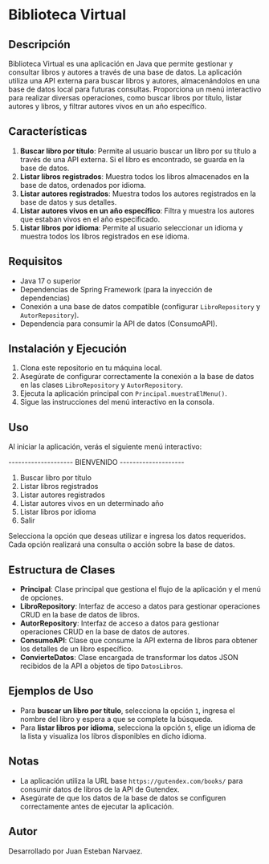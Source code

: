# Biblioteca Virtual

## Descripción
Biblioteca Virtual es una aplicación en Java que permite gestionar y consultar libros y autores a través de una base de datos. La aplicación utiliza una API externa para buscar libros y autores, almacenándolos en una base de datos local para futuras consultas. Proporciona un menú interactivo para realizar diversas operaciones, como buscar libros por título, listar autores y libros, y filtrar autores vivos en un año específico.

## Características
1. **Buscar libro por título**: Permite al usuario buscar un libro por su título a través de una API externa. Si el libro es encontrado, se guarda en la base de datos.
2. **Listar libros registrados**: Muestra todos los libros almacenados en la base de datos, ordenados por idioma.
3. **Listar autores registrados**: Muestra todos los autores registrados en la base de datos y sus detalles.
4. **Listar autores vivos en un año específico**: Filtra y muestra los autores que estaban vivos en el año especificado.
5. **Listar libros por idioma**: Permite al usuario seleccionar un idioma y muestra todos los libros registrados en ese idioma.

## Requisitos
- Java 17 o superior
- Dependencias de Spring Framework (para la inyección de dependencias)
- Conexión a una base de datos compatible (configurar `LibroRepository` y `AutorRepository`).
- Dependencia para consumir la API de datos (ConsumoAPI).

## Instalación y Ejecución
1. Clona este repositorio en tu máquina local.
2. Asegúrate de configurar correctamente la conexión a la base de datos en las clases `LibroRepository` y `AutorRepository`.
3. Ejecuta la aplicación principal con `Principal.muestraElMenu()`.
4. Sigue las instrucciones del menú interactivo en la consola.

## Uso
Al iniciar la aplicación, verás el siguiente menú interactivo:

-------------------- BIENVENIDO --------------------

1. Buscar libro por título
2. Listar libros registrados
3. Listar autores registrados
4. Listar autores vivos en un determinado año
5. Listar libros por idioma
0. Salir

Selecciona la opción que deseas utilizar e ingresa los datos requeridos. Cada opción realizará una consulta o acción sobre la base de datos.

## Estructura de Clases
- **Principal**: Clase principal que gestiona el flujo de la aplicación y el menú de opciones.
- **LibroRepository**: Interfaz de acceso a datos para gestionar operaciones CRUD en la base de datos de libros.
- **AutorRepository**: Interfaz de acceso a datos para gestionar operaciones CRUD en la base de datos de autores.
- **ConsumoAPI**: Clase que consume la API externa de libros para obtener los detalles de un libro específico.
- **ConvierteDatos**: Clase encargada de transformar los datos JSON recibidos de la API a objetos de tipo `DatosLibros`.

## Ejemplos de Uso
- Para **buscar un libro por título**, selecciona la opción `1`, ingresa el nombre del libro y espera a que se complete la búsqueda.
- Para **listar libros por idioma**, selecciona la opción `5`, elige un idioma de la lista y visualiza los libros disponibles en dicho idioma.

## Notas
- La aplicación utiliza la URL base `https://gutendex.com/books/` para consumir datos de libros de la API de Gutendex.
- Asegúrate de que los datos de la base de datos se configuren correctamente antes de ejecutar la aplicación.

## Autor
Desarrollado por Juan Esteban Narvaez.
